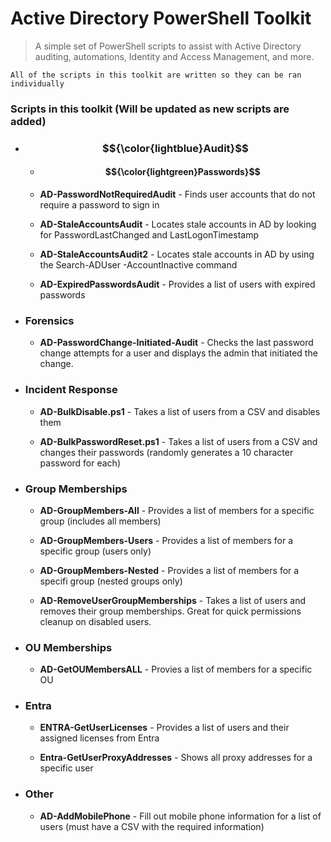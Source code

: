 
# Active Directory PowerShell Toolkit

> A simple set of PowerShell scripts to assist with Active Directory auditing, automations, Identity and Access Management, and more. 


`All of the scripts in this toolkit are written so they can be ran individually`


### Scripts in this toolkit (Will be updated as new scripts are added)


* ### $${\color{lightblue}Audit}$$

    * #### $${\color{lightgreen}Passwords}$$

    - **AD-PasswordNotRequiredAudit** - Finds user accounts that do not require a password to sign in 

    - **AD-StaleAccountsAudit** - Locates stale accounts in AD by looking for PasswordLastChanged and LastLogonTimestamp

    - **AD-StaleAccountsAudit2** - Locates stale accounts in AD by using the Search-ADUser -AccountInactive command 

    - **AD-ExpiredPasswordsAudit** - Provides a list of users with expired passwords 





* ### Forensics

   - **AD-PasswordChange-Initiated-Audit** - Checks the last password change attempts for a user and displays the admin that initiated the change. 


* ### Incident Response 

    - **AD-BulkDisable.ps1** - Takes a list of users from a CSV and disables them 

    - **AD-BulkPasswordReset.ps1** - Takes a list of users from a CSV and changes their passwords (randomly generates a 10 character password for each)


* ### Group Memberships

    - **AD-GroupMembers-All** - Provides a list of members for a specific group (includes all members)

    - **AD-GroupMembers-Users** - Provides a list of members for a specific group (users only)

    - **AD-GroupMembers-Nested** - Provides a list of members for a specifi group (nested groups only)

    - **AD-RemoveUserGroupMemberships** - Takes a list of users and removes their group memberships. Great for quick permissions cleanup on disabled users. 

* ### OU Memberships

    - **AD-GetOUMembersALL** - Provies a list of members for a specific OU 


* ### Entra 

    - **ENTRA-GetUserLicenses** - Provides a list of users and their assigned licenses from Entra 

    - **Entra-GetUserProxyAddresses** - Shows all proxy addresses for a specific user 


* ### Other

    - **AD-AddMobilePhone** - Fill out mobile phone information for a list of users (must have a CSV with the required information) 


